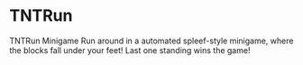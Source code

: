 TNTRun
======

TNTRun Minigame
Run around in a automated spleef-style minigame, where the blocks fall under your feet!
Last one standing wins the game!
